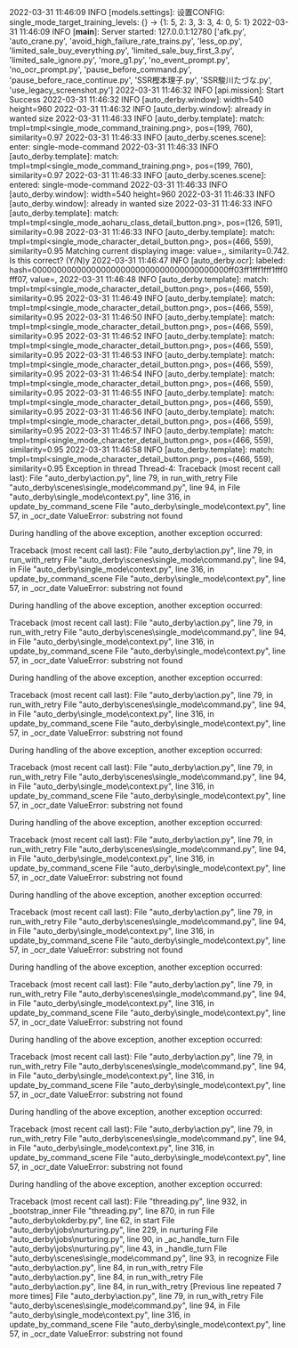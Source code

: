 2022-03-31 11:46:09 INFO [models.settings]: 设置CONFIG: single_mode_target_training_levels: {} -> {1: 5, 2: 3, 3: 3, 4: 0, 5: 1}
2022-03-31 11:46:09 INFO [__main__]: Server started: 127.0.0.1:12780
['afk.py', 'auto_crane.py', 'avoid_high_failure_rate_trains.py', 'less_op.py', 'limited_sale_buy_everything.py', 'limited_sale_buy_first_3.py', 'limited_sale_ignore.py', 'more_g1.py', 'no_event_prompt.py', 'no_ocr_prompt.py', 'pause_before_command.py', 'pause_before_race_continue.py', 'SSR樫本理子.py', 'SSR駿川たづな.py', 'use_legacy_screenshot.py']
2022-03-31 11:46:32 INFO [api.mission]: Start Success
2022-03-31 11:46:32 INFO [auto_derby.window]: width=540 height=960
2022-03-31 11:46:32 INFO [auto_derby.window]: already in wanted size
2022-03-31 11:46:33 INFO [auto_derby.template]: match: tmpl=tmpl<single_mode_command_training.png>, pos=(199, 760), similarity=0.97
2022-03-31 11:46:33 INFO [auto_derby.scenes.scene]: enter: single-mode-command
2022-03-31 11:46:33 INFO [auto_derby.template]: match: tmpl=tmpl<single_mode_command_training.png>, pos=(199, 760), similarity=0.97
2022-03-31 11:46:33 INFO [auto_derby.scenes.scene]: entered: single-mode-command
2022-03-31 11:46:33 INFO [auto_derby.window]: width=540 height=960
2022-03-31 11:46:33 INFO [auto_derby.window]: already in wanted size
2022-03-31 11:46:33 INFO [auto_derby.template]: match: tmpl=tmpl<single_mode_aoharu_class_detail_button.png>, pos=(126, 591), similarity=0.98
2022-03-31 11:46:33 INFO [auto_derby.template]: match: tmpl=tmpl<single_mode_character_detail_button.png>, pos=(466, 559), similarity=0.95
Matching current displaying image: value=,, similarity=0.742.
Is this correct? (Y/N)y
2022-03-31 11:46:47 INFO [auto_derby.ocr]: labeled: hash=0000000000000000000000000000000000000000ff03ff1fff1fff1fff0fff07, value=,
2022-03-31 11:46:48 INFO [auto_derby.template]: match: tmpl=tmpl<single_mode_character_detail_button.png>, pos=(466, 559), similarity=0.95
2022-03-31 11:46:49 INFO [auto_derby.template]: match: tmpl=tmpl<single_mode_character_detail_button.png>, pos=(466, 559), similarity=0.95
2022-03-31 11:46:50 INFO [auto_derby.template]: match: tmpl=tmpl<single_mode_character_detail_button.png>, pos=(466, 559), similarity=0.95
2022-03-31 11:46:52 INFO [auto_derby.template]: match: tmpl=tmpl<single_mode_character_detail_button.png>, pos=(466, 559), similarity=0.95
2022-03-31 11:46:53 INFO [auto_derby.template]: match: tmpl=tmpl<single_mode_character_detail_button.png>, pos=(466, 559), similarity=0.95
2022-03-31 11:46:54 INFO [auto_derby.template]: match: tmpl=tmpl<single_mode_character_detail_button.png>, pos=(466, 559), similarity=0.95
2022-03-31 11:46:55 INFO [auto_derby.template]: match: tmpl=tmpl<single_mode_character_detail_button.png>, pos=(466, 559), similarity=0.95
2022-03-31 11:46:56 INFO [auto_derby.template]: match: tmpl=tmpl<single_mode_character_detail_button.png>, pos=(466, 559), similarity=0.95
2022-03-31 11:46:57 INFO [auto_derby.template]: match: tmpl=tmpl<single_mode_character_detail_button.png>, pos=(466, 559), similarity=0.95
2022-03-31 11:46:58 INFO [auto_derby.template]: match: tmpl=tmpl<single_mode_character_detail_button.png>, pos=(466, 559), similarity=0.95
Exception in thread Thread-4:
Traceback (most recent call last):
  File "auto_derby\action.py", line 79, in run_with_retry
  File "auto_derby\scenes\single_mode\command.py", line 94, in <lambda>
  File "auto_derby\single_mode\context.py", line 316, in update_by_command_scene
  File "auto_derby\single_mode\context.py", line 57, in _ocr_date
ValueError: substring not found

During handling of the above exception, another exception occurred:

Traceback (most recent call last):
  File "auto_derby\action.py", line 79, in run_with_retry
  File "auto_derby\scenes\single_mode\command.py", line 94, in <lambda>
  File "auto_derby\single_mode\context.py", line 316, in update_by_command_scene
  File "auto_derby\single_mode\context.py", line 57, in _ocr_date
ValueError: substring not found

During handling of the above exception, another exception occurred:

Traceback (most recent call last):
  File "auto_derby\action.py", line 79, in run_with_retry
  File "auto_derby\scenes\single_mode\command.py", line 94, in <lambda>
  File "auto_derby\single_mode\context.py", line 316, in update_by_command_scene
  File "auto_derby\single_mode\context.py", line 57, in _ocr_date
ValueError: substring not found

During handling of the above exception, another exception occurred:

Traceback (most recent call last):
  File "auto_derby\action.py", line 79, in run_with_retry
  File "auto_derby\scenes\single_mode\command.py", line 94, in <lambda>
  File "auto_derby\single_mode\context.py", line 316, in update_by_command_scene
  File "auto_derby\single_mode\context.py", line 57, in _ocr_date
ValueError: substring not found

During handling of the above exception, another exception occurred:

Traceback (most recent call last):
  File "auto_derby\action.py", line 79, in run_with_retry
  File "auto_derby\scenes\single_mode\command.py", line 94, in <lambda>
  File "auto_derby\single_mode\context.py", line 316, in update_by_command_scene
  File "auto_derby\single_mode\context.py", line 57, in _ocr_date
ValueError: substring not found

During handling of the above exception, another exception occurred:

Traceback (most recent call last):
  File "auto_derby\action.py", line 79, in run_with_retry
  File "auto_derby\scenes\single_mode\command.py", line 94, in <lambda>
  File "auto_derby\single_mode\context.py", line 316, in update_by_command_scene
  File "auto_derby\single_mode\context.py", line 57, in _ocr_date
ValueError: substring not found

During handling of the above exception, another exception occurred:

Traceback (most recent call last):
  File "auto_derby\action.py", line 79, in run_with_retry
  File "auto_derby\scenes\single_mode\command.py", line 94, in <lambda>
  File "auto_derby\single_mode\context.py", line 316, in update_by_command_scene
  File "auto_derby\single_mode\context.py", line 57, in _ocr_date
ValueError: substring not found

During handling of the above exception, another exception occurred:

Traceback (most recent call last):
  File "auto_derby\action.py", line 79, in run_with_retry
  File "auto_derby\scenes\single_mode\command.py", line 94, in <lambda>
  File "auto_derby\single_mode\context.py", line 316, in update_by_command_scene
  File "auto_derby\single_mode\context.py", line 57, in _ocr_date
ValueError: substring not found

During handling of the above exception, another exception occurred:

Traceback (most recent call last):
  File "auto_derby\action.py", line 79, in run_with_retry
  File "auto_derby\scenes\single_mode\command.py", line 94, in <lambda>
  File "auto_derby\single_mode\context.py", line 316, in update_by_command_scene
  File "auto_derby\single_mode\context.py", line 57, in _ocr_date
ValueError: substring not found

During handling of the above exception, another exception occurred:

Traceback (most recent call last):
  File "auto_derby\action.py", line 79, in run_with_retry
  File "auto_derby\scenes\single_mode\command.py", line 94, in <lambda>
  File "auto_derby\single_mode\context.py", line 316, in update_by_command_scene
  File "auto_derby\single_mode\context.py", line 57, in _ocr_date
ValueError: substring not found

During handling of the above exception, another exception occurred:

Traceback (most recent call last):
  File "threading.py", line 932, in _bootstrap_inner
  File "threading.py", line 870, in run
  File "auto_derby\okderby.py", line 62, in start
  File "auto_derby\jobs\nurturing.py", line 229, in nurturing
  File "auto_derby\jobs\nurturing.py", line 90, in _ac_handle_turn
  File "auto_derby\jobs\nurturing.py", line 43, in _handle_turn
  File "auto_derby\scenes\single_mode\command.py", line 93, in recognize
  File "auto_derby\action.py", line 84, in run_with_retry
  File "auto_derby\action.py", line 84, in run_with_retry
  File "auto_derby\action.py", line 84, in run_with_retry
  [Previous line repeated 7 more times]
  File "auto_derby\action.py", line 79, in run_with_retry
  File "auto_derby\scenes\single_mode\command.py", line 94, in <lambda>
  File "auto_derby\single_mode\context.py", line 316, in update_by_command_scene
  File "auto_derby\single_mode\context.py", line 57, in _ocr_date
ValueError: substring not found

